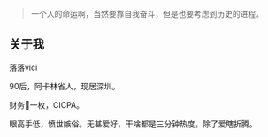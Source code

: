 > 一个人的命运啊，当然要靠自我奋斗，但是也要考虑到历史的进程。
  
## 关于我

落落vici

90后，阿卡林省人，现居深圳。

财务🐶一枚，CICPA。

眼高手低，愤世嫉俗。无甚爱好，干啥都是三分钟热度，除了爱瞎折腾。


